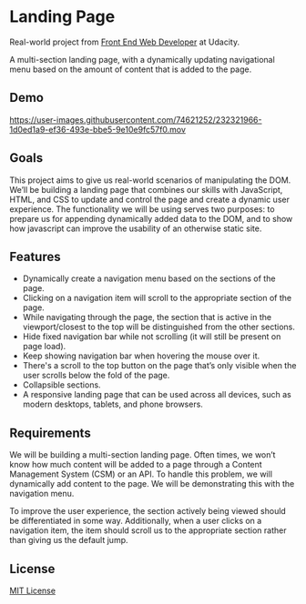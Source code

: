 # Landing Page

Real-world project from [Front End Web Developer](https://www.udacity.com/course/front-end-web-developer-nanodegree--nd0011) at Udacity.

A multi-section landing page, with a dynamically updating navigational menu based on the amount of content that is added to the page.

## Demo

https://user-images.githubusercontent.com/74621252/232321966-1d0ed1a9-ef36-493e-bbe5-9e10e9fc57f0.mov

## Goals

This project aims to give us real-world scenarios of manipulating the DOM. We’ll be building a landing page that combines our skills with JavaScript, HTML, and CSS to update and control the page and create a dynamic user experience. The functionality we will be using serves two purposes: to prepare us for appending dynamically added data to the DOM, and to show how javascript can improve the usability of an otherwise static site.

## Features

- Dynamically create a navigation menu based on the sections of the page.
- Clicking on a navigation item will scroll to the appropriate section of the page.
- While navigating through the page, the section that is active in the viewport/closest to the top will be distinguished from the other sections.
- Hide fixed navigation bar while not scrolling (it will still be present on page load).
- Keep showing navigation bar when hovering the mouse over it.
- There's a scroll to the top button on the page that’s only visible when the user scrolls below the fold of the page.
- Collapsible sections.
- A responsive landing page that can be used across all devices, such as modern desktops, tablets, and phone browsers.

## Requirements

We will be building a multi-section landing page. Often times, we won’t know how much content will be added to a page through a Content Management System (CSM) or an API. To handle this problem, we will dynamically add content to the page. We will be demonstrating this with the navigation menu.

To improve the user experience, the section actively being viewed should be differentiated in some way. Additionally, when a user clicks on a navigation item, the item should scroll us to the appropriate section rather than giving us the default jump.

## License

[MIT License](LICENSE)

